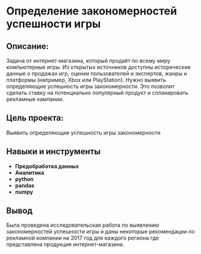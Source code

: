 # Определение закономерностей успешности игры
## Описание:
Задача от интернет-магазина, который продаёт по всему миру компьютерные игры. Из открытых источников доступны исторические данные о продажах игр, оценки пользователей и экспертов, жанры и платформы (например, Xbox или PlayStation). Нужно выявить определяющие успешность игры закономерности. Это позволит сделать ставку на потенциально популярный продукт и спланировать рекламные кампании.
## Цель проекта:
Выявить определяющие успешность игры закономерности
## Навыки и инструменты

- **Предобработка данных**
- **Аналитика**
- **python**
- **pandas**
- **numpy**
## Вывод
Была проведена исследовательская работа по выявлению закономерностей успешности игры и даны некоторые рекомендации по рекламной компании на 2017 год для каждого региона где представлена продукция интернет-магазина.
